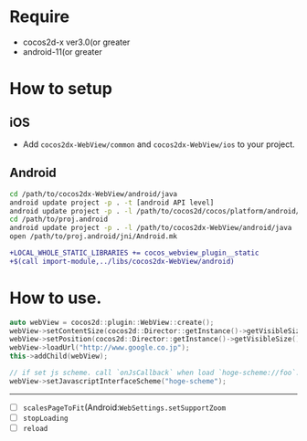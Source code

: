 # Require
* cocos2d-x ver3.0(or greater
* android-11(or greater

# How to setup
## iOS
* Add `cocos2dx-WebView/common` and `cocos2dx-WebView/ios` to your project.

## Android
```sh
cd /path/to/cocos2dx-WebView/android/java
android update project -p . -t [android API level]
android update project -p . -l /path/to/cocos2d/cocos/platform/android/java
cd /path/to/proj.android
android update project -p . -l /path/to/cocos2dx-WebView/android/java
open /path/to/proj.android/jni/Android.mk
```

```diff
+LOCAL_WHOLE_STATIC_LIBRARIES += cocos_webview_plugin__static
+$(call import-module,../libs/cocos2dx-WebView/android)
```

# How to use.
```cpp
auto webView = cocos2d::plugin::WebView::create();
webView->setContentSize(cocos2d::Director::getInstance()->getVisibleSize());
webView->setPosition(cocos2d::Director::getInstance()->getVisibleSize() / 2);
webView->loadUrl("http://www.google.co.jp");
this->addChild(webView);

// if set js scheme. call `onJsCallback` when load `hoge-scheme://foo`.
webView->setJavascriptInterfaceScheme("hoge-scheme");
```

---

- [ ] `scalesPageToFit`(Android:`WebSettings.setSupportZoom`
- [ ] `stopLoading`
- [ ] `reload`

